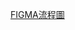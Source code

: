 [FIGMA流程圖](https://www.figma.com/file/hvDg4RpaXX5tmRZT2knaj4/%E6%B0%A3%E5%96%98%E5%80%8B%E7%AE%A1%E7%B3%BB%E7%B5%B1(Prototype)?node-id=0%3A1)
